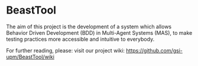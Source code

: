 BeastTool
=========

The aim of this project is the development of a system which allows Behavior Driven Development (BDD)
in Multi-Agent Systems (MAS), to make testing practices more accessible and intuitive to everybody.

For further reading, please: visit our project wiki:
https://github.com/gsi-upm/BeastTool/wiki
